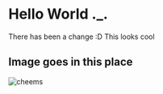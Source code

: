 # Hello World ._.
There has been a change :D
This looks cool

## Image goes in this place

![cheems](https://github.com/Exp-Communicate-Using-Markdown-Cohort-1/series-communicate-using-markdown-RobertoPerezZamora/assets/150096831/5d734f55-83bf-431f-8ffa-e24d3dbb7781)
